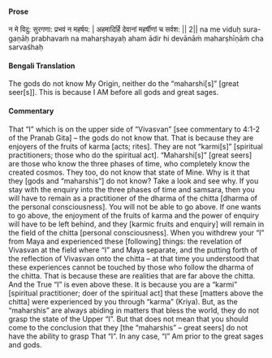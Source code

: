 #### Prose 

न मे विदु: सुरगणा: प्रभवं न महर्षय: |
अहमादिर्हि देवानां महर्षीणां च सर्वश: || 2||
na me viduḥ sura-gaṇāḥ prabhavaṁ na maharṣhayaḥ
aham ādir hi devānāṁ maharṣhīṇāṁ cha sarvaśhaḥ

 #### Bengali Translation 

The gods do not know My Origin, neither do the “maharshi[s]” [great seer[s]]. This is because I AM before all gods and great sages.

 #### Commentary 

That “I” which is on the upper side of “Vivasvan” [see commentary to 4:1-2 of the Pranab Gita] – the gods do not know that. That is because they are enjoyers of the fruits of karma [acts; rites]. They are not “karmi[s]” [spiritual practitioners; those who do the spiritual act]. “Maharshi[s]” [great seers] are those who know the three phases of time, who completely know the created cosmos. They too, do not know that state of Mine. Why is it that they [gods and “maharshis”] do not know? Take a look and see why. If you stay with the enquiry into the three phases of time and samsara, then you will have to remain as a practitioner of the dharma of the chitta [dharma of the personal consciousness]. You will not be able to go above. If one wants to go above, the enjoyment of the fruits of karma and the power of enquiry will have to be left behind, and they [karmic fruits and enquiry] will remain in the field of the chitta [personal consciousness]. When you withdrew your “I” from Maya and experienced these [following] things: the revelation of Vivasvan at the field where “I” and Maya separate, and the putting forth of the reflection of Vivasvan onto the chitta – at that time you understood that these experiences cannot be touched by those who follow the dharma of the chitta. That is because these are realities that are far above the chitta. And the True “I” is even above these. It is because you are a “karmi” [spiritual practitioner; doer of the spiritual act] that these [matters above the chitta] were experienced by you through “karma” (Kriya). But, as the “maharshis” are always abiding in matters that bless the world, they do not grasp the state of the Upper “I”. But that does not mean that you should come to the conclusion that they [the “maharshis” – great seers] do not have the ability to grasp That “I”. In any case, “I” Am prior to the great sages and gods.